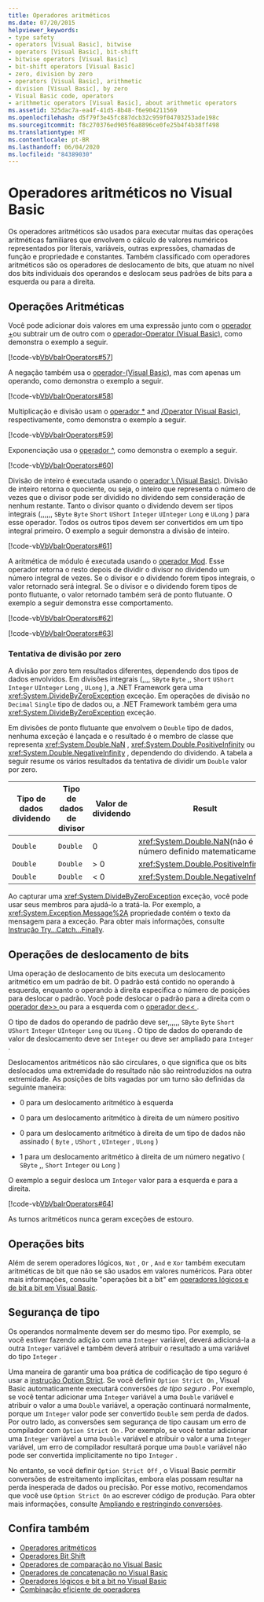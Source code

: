 ```yaml
---
title: Operadores aritméticos
ms.date: 07/20/2015
helpviewer_keywords:
- type safety
- operators [Visual Basic], bitwise
- operators [Visual Basic], bit-shift
- bitwise operators [Visual Basic]
- bit-shift operators [Visual Basic]
- zero, division by zero
- operators [Visual Basic], arithmetic
- division [Visual Basic], by zero
- Visual Basic code, operators
- arithmetic operators [Visual Basic], about arithmetic operators
ms.assetid: 325dac7a-ea4f-41d5-8b48-f6e904211569
ms.openlocfilehash: d5f79f3e45fc887dcb32c959f04703253ade198c
ms.sourcegitcommit: f8c270376ed905f6a8896ce0fe25b4f4b38ff498
ms.translationtype: MT
ms.contentlocale: pt-BR
ms.lasthandoff: 06/04/2020
ms.locfileid: "84389030"
---
```

# <a name="arithmetic-operators-in-visual-basic"></a>Operadores aritméticos no Visual Basic
Os operadores aritméticos são usados para executar muitas das operações aritméticas familiares que envolvem o cálculo de valores numéricos representados por literais, variáveis, outras expressões, chamadas de função e propriedade e constantes. Também classificado com operadores aritméticos são os operadores de deslocamento de bits, que atuam no nível dos bits individuais dos operandos e deslocam seus padrões de bits para a esquerda ou para a direita.  
  
## <a name="arithmetic-operations"></a>Operações Aritméticas  
 Você pode adicionar dois valores em uma expressão junto com o [operador +](../../../language-reference/operators/addition-operator.md)ou subtrair um de outro com o [operador-Operator (Visual Basic)](../../../language-reference/operators/subtraction-operator.md), como demonstra o exemplo a seguir.  
  
 [!code-vb[VbVbalrOperators#57](~/samples/snippets/visualbasic/VS_Snippets_VBCSharp/VbVbalrOperators/VB/Class1.vb#57)]  
  
 A negação também usa o [operador-(Visual Basic)](../../../language-reference/operators/subtraction-operator.md), mas com apenas um operando, como demonstra o exemplo a seguir.  
  
 [!code-vb[VbVbalrOperators#58](~/samples/snippets/visualbasic/VS_Snippets_VBCSharp/VbVbalrOperators/VB/Class1.vb#58)]  
  
 Multiplicação e divisão usam o [operador *](../../../language-reference/operators/multiplication-operator.md) and [/Operator (Visual Basic)](../../../language-reference/operators/floating-point-division-operator.md), respectivamente, como demonstra o exemplo a seguir.  
  
 [!code-vb[VbVbalrOperators#59](~/samples/snippets/visualbasic/VS_Snippets_VBCSharp/VbVbalrOperators/VB/Class1.vb#59)]  
  
 Exponenciação usa o [operador ^](../../../language-reference/operators/exponentiation-operator.md), como demonstra o exemplo a seguir.  
  
 [!code-vb[VbVbalrOperators#60](~/samples/snippets/visualbasic/VS_Snippets_VBCSharp/VbVbalrOperators/VB/Class1.vb#60)]  
  
 Divisão de inteiro é executada usando o [operador \ (Visual Basic)](../../../language-reference/operators/integer-division-operator.md). Divisão de inteiro retorna o quociente, ou seja, o inteiro que representa o número de vezes que o divisor pode ser dividido no dividendo sem consideração de nenhum restante. Tanto o divisor quanto o dividendo devem ser tipos integrais (,,,,,, `SByte` `Byte` `Short` `UShort` `Integer` `UInteger` `Long` e `ULong` ) para esse operador. Todos os outros tipos devem ser convertidos em um tipo integral primeiro. O exemplo a seguir demonstra a divisão de inteiro.  
  
 [!code-vb[VbVbalrOperators#61](~/samples/snippets/visualbasic/VS_Snippets_VBCSharp/VbVbalrOperators/VB/Class1.vb#61)]  
  
 A aritmética de módulo é executada usando o [operador Mod](../../../language-reference/operators/mod-operator.md). Esse operador retorna o resto depois de dividir o divisor no dividendo um número integral de vezes. Se o divisor e o dividendo forem tipos integrais, o valor retornado será integral. Se o divisor e o dividendo forem tipos de ponto flutuante, o valor retornado também será de ponto flutuante. O exemplo a seguir demonstra esse comportamento.  
  
 [!code-vb[VbVbalrOperators#62](~/samples/snippets/visualbasic/VS_Snippets_VBCSharp/VbVbalrOperators/VB/Class1.vb#62)]  
  
 [!code-vb[VbVbalrOperators#63](~/samples/snippets/visualbasic/VS_Snippets_VBCSharp/VbVbalrOperators/VB/Class1.vb#63)]  
  
### <a name="attempted-division-by-zero"></a>Tentativa de divisão por zero  
 A divisão por zero tem resultados diferentes, dependendo dos tipos de dados envolvidos. Em divisões integrais (,,,, `SByte` `Byte` ,, `Short` `UShort` `Integer` `UInteger` `Long` , `ULong` ), a .NET Framework gera uma <xref:System.DivideByZeroException> exceção. Em operações de divisão no `Decimal` `Single` tipo de dados ou, a .NET Framework também gera uma <xref:System.DivideByZeroException> exceção.  
  
 Em divisões de ponto flutuante que envolvem o `Double` tipo de dados, nenhuma exceção é lançada e o resultado é o membro de classe que representa <xref:System.Double.NaN> , <xref:System.Double.PositiveInfinity> ou <xref:System.Double.NegativeInfinity> , dependendo do dividendo. A tabela a seguir resume os vários resultados da tentativa de dividir um `Double` valor por zero.  
  
|Tipo de dados dividendo|Tipo de dados de divisor|Valor de dividendo|Result|  
|---|---|---|---|  
|`Double`|`Double`|0|<xref:System.Double.NaN>(não é um número definido matematicamente)|  
|`Double`|`Double`|> 0|<xref:System.Double.PositiveInfinity>|  
|`Double`|`Double`|\< 0|<xref:System.Double.NegativeInfinity>|  
  
 Ao capturar uma <xref:System.DivideByZeroException> exceção, você pode usar seus membros para ajudá-lo a tratá-la. Por exemplo, a <xref:System.Exception.Message%2A> propriedade contém o texto da mensagem para a exceção. Para obter mais informações, consulte [Instrução Try...Catch...Finally](../../../language-reference/statements/try-catch-finally-statement.md).  
  
## <a name="bit-shift-operations"></a>Operações de deslocamento de bits  
 Uma operação de deslocamento de bits executa um deslocamento aritmético em um padrão de bit. O padrão está contido no operando à esquerda, enquanto o operando à direita especifica o número de posições para deslocar o padrão. Você pode deslocar o padrão para a direita com o [operador de>> ](../../../language-reference/operators/right-shift-operator.md) ou para a esquerda com o [operador de<< ](../../../language-reference/operators/left-shift-operator.md).  
  
 O tipo de dados do operando de padrão deve ser,,,,,, `SByte` `Byte` `Short` `UShort` `Integer` `UInteger` `Long` ou `ULong` . O tipo de dados do operando de valor de deslocamento deve ser `Integer` ou deve ser ampliado para `Integer` .  
  
 Deslocamentos aritméticos não são circulares, o que significa que os bits deslocados uma extremidade do resultado não são reintroduzidos na outra extremidade. As posições de bits vagadas por um turno são definidas da seguinte maneira:  
  
- 0 para um deslocamento aritmético à esquerda  
  
- 0 para um deslocamento aritmético à direita de um número positivo  
  
- 0 para um deslocamento aritmético à direita de um tipo de dados não assinado ( `Byte` , `UShort` , `UInteger` , `ULong` )  
  
- 1 para um deslocamento aritmético à direita de um número negativo ( `SByte` ,, `Short` `Integer` ou `Long` )  
  
 O exemplo a seguir desloca um `Integer` valor para a esquerda e para a direita.  
  
 [!code-vb[VbVbalrOperators#64](~/samples/snippets/visualbasic/VS_Snippets_VBCSharp/VbVbalrOperators/VB/Class1.vb#64)]  
  
 As turnos aritméticos nunca geram exceções de estouro.  
  
## <a name="bitwise-operations"></a>Operações bits  
 Além de serem operadores lógicos, `Not` , `Or` , `And` e `Xor` também executam aritméticas de bit que não se são usados em valores numéricos. Para obter mais informações, consulte "operações bit a bit" em [operadores lógicos e de bit a bit em Visual Basic](logical-and-bitwise-operators.md).  
  
## <a name="type-safety"></a>Segurança de tipo  
 Os operandos normalmente devem ser do mesmo tipo. Por exemplo, se você estiver fazendo adição com uma `Integer` variável, deverá adicioná-la a outra `Integer` variável e também deverá atribuir o resultado a uma variável do tipo `Integer` .  
  
 Uma maneira de garantir uma boa prática de codificação de tipo seguro é usar a [instrução Option Strict](../../../language-reference/statements/option-strict-statement.md). Se você definir `Option Strict On` , Visual Basic automaticamente executará conversões *de tipo seguro* . Por exemplo, se você tentar adicionar uma `Integer` variável a uma `Double` variável e atribuir o valor a uma `Double` variável, a operação continuará normalmente, porque um `Integer` valor pode ser convertido `Double` sem perda de dados. Por outro lado, as conversões sem segurança de tipo causam um erro de compilador com `Option Strict On` . Por exemplo, se você tentar adicionar uma `Integer` variável a uma `Double` variável e atribuir o valor a uma `Integer` variável, um erro de compilador resultará porque uma `Double` variável não pode ser convertida implicitamente no tipo `Integer` .  
  
 No entanto, se você definir `Option Strict Off` , o Visual Basic permitir conversões de estreitamento implícitas, embora elas possam resultar na perda inesperada de dados ou precisão. Por esse motivo, recomendamos que você use `Option Strict On` ao escrever código de produção. Para obter mais informações, consulte [Ampliando e restringindo conversões](../data-types/widening-and-narrowing-conversions.md).  
  
## <a name="see-also"></a>Confira também

- [Operadores aritméticos](../../../language-reference/operators/arithmetic-operators.md)
- [Operadores Bit Shift](../../../language-reference/operators/bit-shift-operators.md)
- [Operadores de comparação no Visual Basic](comparison-operators.md)
- [Operadores de concatenação no Visual Basic](concatenation-operators.md)
- [Operadores lógicos e bit a bit no Visual Basic](logical-and-bitwise-operators.md)
- [Combinação eficiente de operadores](efficient-combination-of-operators.md)
